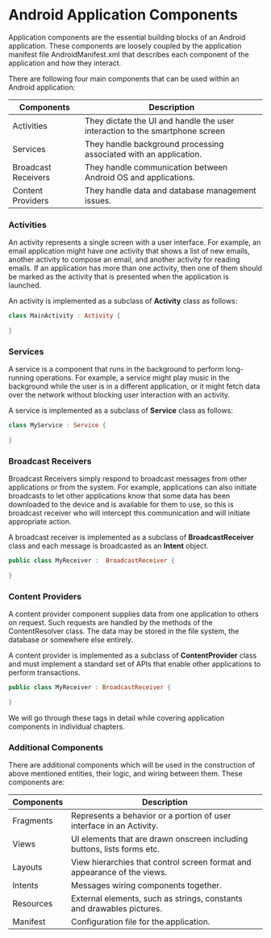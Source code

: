 # Android Application Components

Application components are the essential building blocks of an Android application. These components are loosely coupled by the application manifest file AndroidManifest.xml that describes each component of the application and how they interact.

There are following four main components that can be used within an Android application:

Components | Description
---------- | -----------
Activities | They dictate the UI and handle the user interaction to the smartphone screen
Services | They handle background processing associated with an application.
Broadcast Receivers | They handle communication between Android OS and applications.
Content Providers | They handle data and database management issues.

### Activities

An activity represents a single screen with a user interface. For example, an email application might have one activity that shows a list of new emails, another activity to compose an email, and another activity for reading emails. If an application has more than one activity, then one of them should be marked as the activity that is presented when the application is launched.

An activity is implemented as a subclass of **Activity** class as follows:

```kotlin
class MainActivity : Activity {
 
}
```

### Services

A service is a component that runs in the background to perform long-running operations. For example, a service might play music in the background while the user is in a different application, or it might fetch data over the network without blocking user interaction with an activity.

A service is implemented as a subclass of **Service** class as follows:

```kotlin
class MyService : Service {
 
}
```

### Broadcast Receivers

Broadcast Receivers simply respond to broadcast messages from other applications or from the system. For example, applications can also initiate broadcasts to let other applications know that some data has been downloaded to the device and is available for them to use, so this is broadcast receiver who will intercept this communication and will initiate appropriate action.

A broadcast receiver is implemented as a subclass of **BroadcastReceiver** class and each message is broadcasted as an **Intent** object.

```kotlin
public class MyReceiver :  BroadcastReceiver {
 
}
```

### Content Providers

A content provider component supplies data from one application to others on request. Such requests are handled by the methods of the ContentResolver class. The data may be stored in the file system, the database or somewhere else entirely.

A content provider is implemented as a subclass of **ContentProvider** class and must implement a standard set of APIs that enable other applications to perform transactions.

```kotlin
public class MyReceiver : BroadcastReceiver {
 
}
```
We will go through these tags in detail while covering application components in individual chapters.

### Additional Components

There are additional components which will be used in the construction of above mentioned entities, their logic, and wiring between them. These components are:

Components | Description
-----------|------------
Fragments | Represents a behavior or a portion of user interface in an Activity.
Views | UI elements that are drawn onscreen including buttons, lists forms etc.
Layouts | View hierarchies that control screen format and appearance of the views.
Intents | Messages wiring components together.
Resources | External elements, such as strings, constants and drawables pictures.
Manifest | Configuration file for the application.

